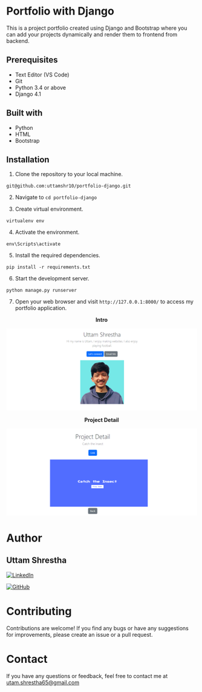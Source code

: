 # Portfolio with Django
This is a project portfolio created using Django and Bootstrap where you can add your projects dynamically and render them to frontend from backend.

## Prerequisites
- Text Editor (VS Code)
- Git
- Python 3.4 or above
- Django 4.1

## Built with
- Python
- HTML
- Bootstrap

## Installation

1. Clone the repository to your local machine.
```
git@github.com:uttamshr10/portfolio-django.git
```

2. Navigate to `cd portfolio-django`

3. Create virtual environment. 
```
virtualenv env
```

4. Activate the environment.
 ```
 env\Scripts\activate
 ```

5. Install the required dependencies.
``` 
pip install -r requirements.txt 
```

6. Start the development server.
```
python manage.py runserver
```

7. Open your web browser and visit `http://127.0.0.1:8000/` to access my portfolio application.

<p align="center"><b>Intro</b></p>

![Introduction](images/intro.png)

<p align="center"><b>Project Detail</b></p>

![Project Detail](images/project-detail.png)



# Author
## Uttam Shrestha
[![LinkedIn](https://img.shields.io/badge/-LinkedIn-blue?style=flat-square&logo=linkedin&logoColor=white)](https://www.linkedin.com/in/uttam-shrestha-b96032224/)
 
[![GitHub](https://img.shields.io/badge/GitHub-%23121011.svg?style=for-the-badge&logo=github&logoColor=white)](https://github.com/uttamshr10)



# Contributing

Contributions are welcome! If you find any bugs or have any suggestions for improvements, please create an issue or a pull request.

# Contact

If you have any questions or feedback, feel free to contact me at utam.shrestha65@gmail.com
